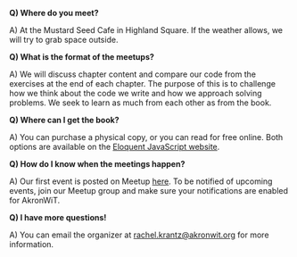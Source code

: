 **Q) Where do you meet?**

A) At the Mustard Seed Cafe in Highland Square. If the weather allows, we will try to grab space outside.


**Q) What is the format of the meetups?**

A) We will discuss chapter content and compare our code from the exercises at the end of each chapter. The purpose of this is to challenge how we think about the code we write and how we approach solving problems. We seek to learn as much from each other as from the book.

**Q) Where can I get the book?**

A) You can purchase a physical copy, or you can read for free online. Both options are available on the [Eloquent JavaScript website](http://eloquentjavascript.net/).

**Q) How do I know when the meetings happen?**

A) Our first event is posted on Meetup [here](http://www.meetup.com/Akron-Women-In-Tech/events/229180113/). To be notified of upcoming events, join our Meetup group and make sure your notifications are enabled for AkronWiT.


**Q) I have more questions!**

A) You can email the organizer at rachel.krantz@akronwit.org for more information.
